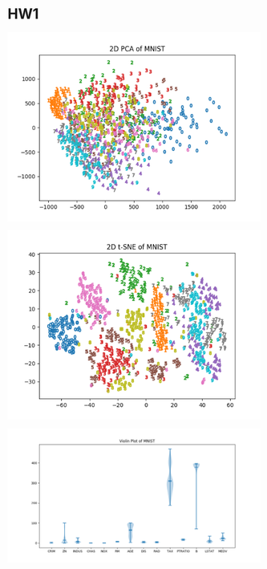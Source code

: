 # HW1



![PCA](./MNISTpca2D.png)


![t-SNE](./MNISTt_SNE2D.png)

![Violin Plot](./ViolinFigure.png)
